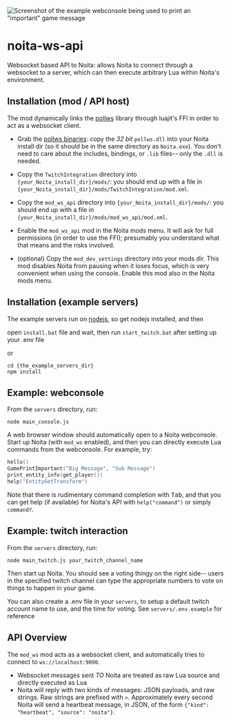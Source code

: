 ![Screenshot of the example webconsole being used to print an "important" game message](/screenshot.jpg?raw=true)

# noita-ws-api
Websocket based API to Noita: allows Noita to connect through a websocket to a server, which can then execute
arbitrary Lua within Noita's environment.

## Installation (mod / API host)

The mod dynamically links the [pollws](https://github.com/probable-basilisk/pollws) library through 
luajit's FFI in order to act as a websocket client.

* Grab the [pollws binaries](https://github.com/probable-basilisk/pollws/releases/download/0.1.0/pollws_0_1_0_windows.zip): copy
the *32 bit* `pollws.dll` into your Noita install dir (so it should be in the same directory as `Noita.exe`). You don't need
to care about the includes, bindings, or `.lib` files-- only the `.dll` is needed.

* Copy the `TwitchIntegration` directory into `{your_Noita_install_dir}/mods/`: you should end up with a file in
`{your_Noita_install_dir}/mods/TwitchIntegration/mod.xml`.

* Copy the `mod_ws_api` directory into `{your_Noita_install_dir}/mods/`: you should end up with a file in
`{your_Noita_install_dir}/mods/mod_ws_api/mod.xml`.

* Enable the `mod_ws_api` mod in the Noita mods menu. It will ask for full permissions (in order to use the FFI); presumably
you understand what that means and the risks involved.

* (optional) Copy the `mod_dev_settings` directory into your mods dir. This mod disables Noita from pausing when
it loses focus, which is very convenient when using the console. Enable this mod also in the Noita mods menu.

## Installation (example servers)

The example servers run on [nodejs](https://nodejs.org/en/), so get nodejs installed, and then

open `install.bat` file and wait, then run `start_twitch.bat` after setting up your .env file

or
```
cd {the_example_servers_dir}
npm install
```

## Example: webconsole
From the `servers` directory, run:
```
node main_console.js
```

A web browser window should automatically open to a Noita webconsole. Start up Noita (with `mod_ws` enabled),
and then you can directly execute Lua commands from the webconsole. For example, try:

```Lua
hello()
GamePrintImportant("Big Message", "Sub Message")
print_entity_info(get_player())
help("EntityGetTransform")
```

Note that there is rudimentary command completion with <kbd>Tab</kbd>, and that
you can get help (if available) for Noita's API with `help("command")` or 
simply `command?`.

## Example: twitch interaction
From the `servers` directory, run:
```
node main_twitch.js your_twitch_channel_name
```

Then start up Noita. You should see a voting thingy on the right side--
users in the specified twitch channel can type the appropriate numbers
to vote on things to happen in your game.

You can also create a .env file in your `servers`, to setup a default twitch account name to use, and the time for voting. See `servers/.env.example` for reference

## API Overview

The `mod_ws` mod acts as a websocket client, and automatically tries to connect to `ws://localhost:9090`.

* Websocket messages sent *TO* Noita are treated as raw Lua source and directly executed as Lua
* Noita will reply with two kinds of messages: JSON payloads, and raw strings. Raw strings are
prefixed with `>`. Approximately every second Noita will send a heartbeat message, in JSON, of the
form `{"kind": "heartbeat", "source": "noita"}`.
